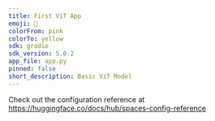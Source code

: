 ```yaml
---
title: First ViT App
emoji: 🏃
colorFrom: pink
colorTo: yellow
sdk: gradio
sdk_version: 5.0.2
app_file: app.py
pinned: false
short_description: Basic ViT Model
---
```


Check out the configuration reference at https://huggingface.co/docs/hub/spaces-config-reference
